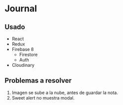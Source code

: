 # Journal

## Usado

- React
- Redux
- Firebase 8
  - Firestore
  - Auth
- Cloudinary

## Problemas a resolver

1. Imagen se sube a la nube, antes de guardar la nota.
2. Sweet alert no muestra modal.
